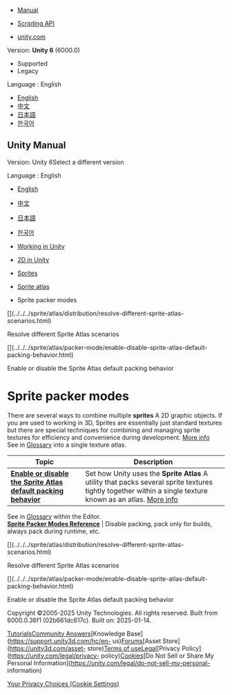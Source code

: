 [](https://docs.unity3d.com)

  * [Manual](../Manual/index.html)
  * [Scripting API](../ScriptReference/index.html)

  * [unity.com](https://unity.com/)

Version: **Unity 6** (6000.0)

  * Supported
  * Legacy

Language : English

  * [English](/Manual/sprite/atlas/packer-mode/packer-mode-landing.html)
  * [中文](/cn/current/Manual/sprite/atlas/packer-mode/packer-mode-landing.html)
  * [日本語](/ja/current/Manual/sprite/atlas/packer-mode/packer-mode-landing.html)
  * [한국어](/kr/current/Manual/sprite/atlas/packer-mode/packer-mode-landing.html)

[](https://docs.unity3d.com)

## Unity Manual

Version: Unity 6Select a different version

Language : English

  * [English](/Manual/sprite/atlas/packer-mode/packer-mode-landing.html)
  * [中文](/cn/current/Manual/sprite/atlas/packer-mode/packer-mode-landing.html)
  * [日本語](/ja/current/Manual/sprite/atlas/packer-mode/packer-mode-landing.html)
  * [한국어](/kr/current/Manual/sprite/atlas/packer-mode/packer-mode-landing.html)

  * [Working in Unity](../../../working-in-unity.html)
  * [2D in Unity](../../../Unity2D.html)
  * [Sprites](../../../sprite/sprite-landing.html)
  * [Sprite atlas](../../../sprite/atlas/atlas-landing.html)
  * Sprite packer modes

[](../../../sprite/atlas/distribution/resolve-different-sprite-atlas-
scenarios.html)

Resolve different Sprite Atlas scenarios

[](../../../sprite/atlas/packer-mode/enable-disable-sprite-atlas-default-
packing-behavior.html)

Enable or disable the Sprite Atlas default packing behavior

# Sprite packer modes

There are several ways to combine multiple **sprites** A 2D graphic objects.
If you are used to working in 3D, Sprites are essentially just standard
textures but there are special techniques for combining and managing sprite
textures for efficiency and convenience during development. [More
info](../../../sprite/sprite-landing.html)  
See in [Glossary](../../../Glossary.html#Sprite) into a single texture atlas.

**Topic** | **Description**  
---|---  
[**Enable or disable the Sprite Atlas default packing behavior**](enable-disable-sprite-atlas-default-packing-behavior.html) | Set how Unity uses the **Sprite Atlas** A utility that packs several sprite textures tightly together within a single texture known as an atlas. [More info](../../../sprite/atlas/v2/v2-landing.html)  
See in [Glossary](../../../Glossary.html#SpriteAtlas) within the Editor.  
[**Sprite Packer Modes Reference**](sprite-packer-modes-reference.html) | Disable packing, pack only for builds, always pack during runtime, etc.  
  
[](../../../sprite/atlas/distribution/resolve-different-sprite-atlas-
scenarios.html)

Resolve different Sprite Atlas scenarios

[](../../../sprite/atlas/packer-mode/enable-disable-sprite-atlas-default-
packing-behavior.html)

Enable or disable the Sprite Atlas default packing behavior

Copyright ©2005-2025 Unity Technologies. All rights reserved. Built from
6000.0.36f1 (02b661dc617c). Built on: 2025-01-14.

[Tutorials](https://learn.unity.com/)[Community
Answers](https://answers.unity3d.com)[Knowledge
Base](https://support.unity3d.com/hc/en-
us)[Forums](https://forum.unity3d.com)[Asset Store](https://unity3d.com/asset-
store)[Terms of
use](https://docs.unity3d.com/Manual/TermsOfUse.html)[Legal](https://unity.com/legal)[Privacy
Policy](https://unity.com/legal/privacy-
policy)[Cookies](https://unity.com/legal/cookie-policy)[Do Not Sell or Share
My Personal Information](https://unity.com/legal/do-not-sell-my-personal-
information)

[Your Privacy Choices (Cookie Settings)](javascript:void\(0\);)

